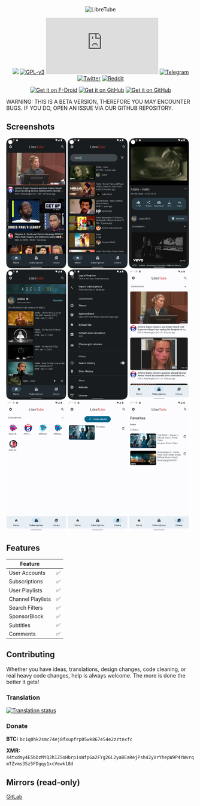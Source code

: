 <div align="center">
  <img src="https://raw.githubusercontent.com/XelXen/libre-tube.github.io/main/assets/gh-banner.png" width="768" height="256" alt="LibreTube">

<a href="https://hosted.weblate.org/projects/libretube/#languages" alt="Translation Status"><img src="https://hosted.weblate.org/widgets/libretube/-/svg-badge.svg"></a>
[![GPL-v3](https://shields.io/badge/License-GPL%20v3-red.svg)](https://www.gnu.org/licenses/gpl-3.0.en.html)
[![Matrix](https://img.shields.io/matrix/LibreTube:matrix.org)](https://matrix.to/#/#LibreTube:matrix.org)
[![Telegram](https://img.shields.io/endpoint?color=neon&style=flat-square&url=https://tg.sumanjay.workers.dev/libretube)](https://t.me/libretube)
[![Twitter](https://img.shields.io/twitter/follow/libretube?style=social)](https://twitter.com/libretube)
[![Reddit](https://img.shields.io/reddit/subreddit-subscribers/libretube?style=social)](https://www.reddit.com/r/Libretube/)
 
[<img src="https://raw.githubusercontent.com/XelXen/libre-tube.github.io/main/assets/fdrload.png" alt="Get it on F-Droid" height="80">](https://f-droid.org/en/packages/com.github.libretube/)
[<img src="https://raw.githubusercontent.com/XelXen/libre-tube.github.io/main/assets/ghload.png" alt="Get it on GitHub" height="80">](https://github.com/libre-tube/LibreTube/releases/latest)
[<img src="https://raw.githubusercontent.com/XelXen/libre-tube.github.io/main/assets/tgload.png" alt="Get it on GitHub" height="80">](https://t.me/LibreTube)
</div>
WARNING: THIS IS A BETA VERSION, THEREFORE YOU MAY ENCOUNTER BUGS. IF YOU DO, OPEN AN ISSUE VIA OUR GITHUB REPOSITORY.

## Screenshots

[<img src="fastlane/metadata/android/en-US/images/phoneScreenshots/shot_1.png" width=160>](fastlane/metadata/android/en-US/images/phoneScreenshots/shot_1.png)
[<img src="fastlane/metadata/android/en-US/images/phoneScreenshots/shot_2.png" width=160>](fastlane/metadata/android/en-US/images/phoneScreenshots/shot_2.png)
[<img src="fastlane/metadata/android/en-US/images/phoneScreenshots/shot_3.png" width=160>](fastlane/metadata/android/en-US/images/phoneScreenshots/shot_3.png)
[<img src="fastlane/metadata/android/en-US/images/phoneScreenshots/shot_4.png" width=160>](fastlane/metadata/android/en-US/images/phoneScreenshots/shot_4.png)
[<img src="fastlane/metadata/android/en-US/images/phoneScreenshots/shot_5.png" width=160>](fastlane/metadata/android/en-US/images/phoneScreenshots/shot_5.png)
[<img src="fastlane/metadata/android/en-US/images/phoneScreenshots/shot_6.png" width=160>](fastlane/metadata/android/en-US/images/phoneScreenshots/shot_6.png)
[<img src="fastlane/metadata/android/en-US/images/phoneScreenshots/shot_7.png" width=160>](fastlane/metadata/android/en-US/images/phoneScreenshots/shot_7.png)
[<img src="fastlane/metadata/android/en-US/images/phoneScreenshots/shot_8.png" width=160>](fastlane/metadata/android/en-US/images/phoneScreenshots/shot_8.png)
[<img src="fastlane/metadata/android/en-US/images/phoneScreenshots/shot_9.png" width=160>](fastlane/metadata/android/en-US/images/phoneScreenshots/shot_9.png)

## Features

| Feature ||
| - | - |
| User Accounts | ✅ |
| Subscriptions | ✅ |
| User Playlists | ✅ |
| Channel Playlists | ✅ |
| Search Filters | ✅ |
| SponsorBlock | ✅ |
| Subtitles | ✅ |
| Comments | ✅ |


## Contributing
Whether you have ideas, translations, design changes, code cleaning, or real heavy code changes, help is always welcome. The more is done the better it gets!

### Translation
<a href="https://hosted.weblate.org/projects/libretube/#languages">
<img src="https://hosted.weblate.org/widgets/libretube/-/287x66-grey.png" alt="Translation status" />
</a>

### Donate
**BTC:** `bc1q0hk2smc74ej8fxupfrp05wk867e54e2zztnxfc`

**XMR:** `44txdmy4E5bDzMYQJh1ZSoHbrp1sWfpGa2FYg26L2ya8EaRejPsh42yVrYhepW9P4YWvrqmTZvms35z5FDgqy1xcVewk18d`

## Mirrors (read-only)
<a href="https://gitlab.com/libretube/LibreTube">GitLab</a></p>
